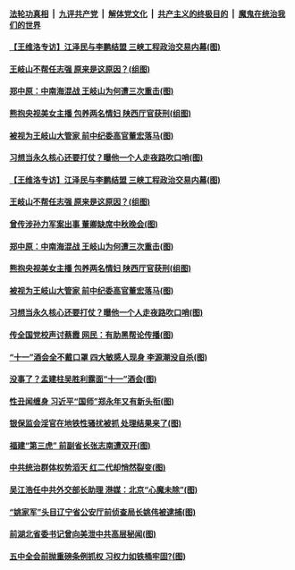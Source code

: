 ####  [法轮功真相](../../../../basic/blob/master/README.md?t=10031231) &nbsp;|&nbsp; [九评共产党](../../../../9ping.md/blob/master/README.md?t=10031231) &nbsp;|&nbsp; [解体党文化](../../../../jtdwh.md/blob/master/README.md?t=10031231)  &nbsp;|&nbsp; [共产主义的终极目的](../../../../gczydzjmd.md/blob/master/README.md?t=10031231) &nbsp;|&nbsp; [魔鬼在统治我们的世界](../../../../mgztzwmdsj.md/blob/master/README.md?t=10031231) 

#### [【王维洛专访】江泽民与李鹏结盟 三峡工程政治交易内幕(图)](../pages/p2/946988.md?t=10031231) 

#### [王岐山不帮任志强 原来是这原因？(组图)](../pages/p2/948074.md?t=10031231) 

#### [郑中原：中南海混战 王岐山为何遭三次重击(图)](../pages/p2/948017.md?t=10031231) 

#### [熊抱央视美女主播 包养两名情妇 陕西厅官获刑(组图)](../pages/p2/947994.md?t=10031231) 

#### [被视为王岐山大管家 前中纪委高官董宏落马(图)](../pages/p2/947983.md?t=10031231) 

#### [习想当永久核心还要打仗？曝他一个人走夜路吹口哨(图)](../pages/p2/947893.md?t=10031231) 

#### [【王维洛专访】江泽民与李鹏结盟 三峡工程政治交易内幕(图)](../pages/p2/946988.md?t=10031231) 

#### [王岐山不帮任志强 原来是这原因？(组图)](../pages/p2/948074.md?t=10031231) 

#### [曾传涉孙力军案出事 董卿缺席中秋晚会(图)](../pages/p2/948023.md?t=10031231) 

#### [郑中原：中南海混战 王岐山为何遭三次重击(图)](../pages/p2/948017.md?t=10031231) 

#### [熊抱央视美女主播 包养两名情妇 陕西厅官获刑(组图)](../pages/p2/947994.md?t=10031231) 

#### [被视为王岐山大管家 前中纪委高官董宏落马(图)](../pages/p2/947983.md?t=10031231) 

#### [习想当永久核心还要打仗？曝他一个人走夜路吹口哨(图)](../pages/p2/947893.md?t=10031231) 

#### [传全国党校声讨蔡霞 网民：有助黑帮论传播(图)](../pages/p2/947880.md?t=10031231) 


#### [“十一”酒会全不戴口罩 四大敏感人现身 李源潮没自杀(图)](../pages/p2/947862.md?t=10031231) 

#### [没事了？孟建柱吴胜利露面“十一”酒会(图)](../pages/p2/947837.md?t=10031231) 

#### [性丑闻缠身 习近平“国师”郑永年又有新头衔(图)](../pages/p2/947831.md?t=10031231) 

#### [银保监会淫官在地铁性骚扰被抓 处理结果来了(图)](../pages/p2/947821.md?t=10031231) 

#### [福建“第三虎” 前副省长张志南遭双开(图)](../pages/p2/947794.md?t=10031231) 

#### [中共统治群体权势滔天 红二代却悄然裂变(图)](../pages/p2/947672.md?t=10031231) 


#### [吴江浩任中共外交部长助理 港媒：北京“心魔未除”(图)](../pages/p2/947753.md?t=10031231) 

#### [“姚家军”头目辽宁省公安厅前侦查局长姚伟被逮捕(图)](../pages/p2/947743.md?t=10031231) 

#### [前湖北省委书记曾向美泄中共高层秘闻(图)](../pages/p2/947750.md?t=10031231) 

#### [五中全会前抛重磅条例抓权 习权力如铁桶牢固?(图)](../pages/p2/947678.md?t=10031231) 

